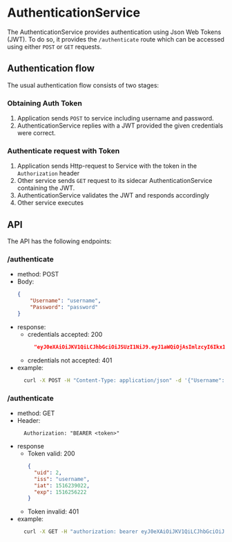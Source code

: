 # AuthenticationService

The AuthenticationService provides authentication using Json Web Tokens (JWT). 
To do so, it provides the `/authenticate` route which can be accessed using either `POST` or `GET` requests. 

## Authentication flow

The usual authentication flow consists of two stages:

### Obtaining Auth Token
1. Application sends `POST` to service including username and password.
2. AuthenticationService replies with a JWT provided the given credentials were correct.

### Authenticate request with Token
1. Application sends Http-request to Service with the token in the `Authorization` header
2. Other service sends `GET` request to its sidecar AuthenticationService containing the JWT.
3. AuthenticationService validates the JWT and responds accordingly
4. Other service executes

## API

The API has the following endpoints:

### /authenticate
- method: POST
- Body: 
    ```json 
    {
        "Username": "username",
        "Password": "password"
    }
    ```
- response:
  - credentials accepted: 200
      ```json
        "eyJ0eXAiOiJKV1QiLCJhbGciOiJSUzI1NiJ9.eyJ1aWQiOjAsImlzcyI6Ikx1a2FzIiwiaWF0IjoxNjU2NTE0NjI3LCJleHAiOjE2NTcxMTk0Mjd9.E_-5sdCWkcmnvNsEZ6V0abVdJ8bGEZxJK4AkGrOacGYi5xptBh6evlGRQENJqmVSuI59--lccFeWExGbx3ougSezu_KGUH6BpT6g8hel8gLd1uuwvBqfdEqXPImZchckiIQlqELPxS-gMTghZgrjNJxDmID82A8i4bAS-k45KUZO-vFu3s-chTO7RaCmlApIlbhSm2cac96RPkPOj0jfBICSqTBHKaioCMUX_yeKN2qolPX2hNqSLNXcYmDpUpb-3LOVXVvEBujEZguBhstStasFFIzqo2NJGEUz7_dQgIjV9PwITUn0pbUbZ7KEA3kMAooPX7P5ZqnYOQjV6J5YK9-fLpvrw0pOx5c6ROOS9S_yFG1doDIxeTPv6qqS2Cth4iI01O_gDFvqG8c2xPVUarmHWGKNAWVtsu2qAj_Mcwy02W_F9qV6XUlZ2R84_szmfzJvEUDP22A9Nhv1ySro38_6wYZ56XhdZCqfBBi8lG-C3VCc-Nx3lGCQ0nfQ24o-iwGNYP0ElvAMxZfRJoO0uSeXCd2U14Yp586IyT_F2tOo55wlm8HD2gfxi3yXFn8ADQ_cNpsUu4Mwwp4LYCwYrYmjAq4V7d6ifIRwL1lqfGqmpp5UKXEBzCUbJJ8x7lvxytHT7kZBnZA6PDhPuwAnciKvsOuvawMRhhuAF0LV0Do"
      ```
  - credentials not accepted: 401
- example:
  ```bash
    curl -X POST -H "Content-Type: application/json" -d '{"Username": "Lukas", "Password": "yeet"}' http://localhost/authenticate
  ```

### /authenticate
- method: GET
- Header:
  ```
    Authorization: "BEARER <token>"
  ```
- response
  - Token valid: 200
    ```json
    {
      "uid": 2,
      "iss": "username",
      "iat": 1516239022,
      "exp": 1516256222
    }
    ```
  - Token invalid: 401
- example:
  ```bash
    curl -X GET -H "authorization: bearer eyJ0eXAiOiJKV1QiLCJhbGciOiJSUzI1NiJ9.eyJ1aWQiOjAsImlzcyI6Ikx1a2FzIiwiaWF0IjoxNjU2NTE0NjI3LCJleHAiOjE2NTcxMTk0Mjd9.E_-5sdCWkcmnvNsEZ6V0abVdJ8bGEZxJK4AkGrOacGYi5xptBh6evlGRQENJqmVSuI59--lccFeWExGbx3ougSezu_KGUH6BpT6g8hel8gLd1uuwvBqfdEqXPImZchckiIQlqELPxS-gMTghZgrjNJxDmID82A8i4bAS-k45KUZO-vFu3s-chTO7RaCmlApIlbhSm2cac96RPkPOj0jfBICSqTBHKaioCMUX_yeKN2qolPX2hNqSLNXcYmDpUpb-3LOVXVvEBujEZguBhstStasFFIzqo2NJGEUz7_dQgIjV9PwITUn0pbUbZ7KEA3kMAooPX7P5ZqnYOQjV6J5YK9-fLpvrw0pOx5c6ROOS9S_yFG1doDIxeTPv6qqS2Cth4iI01O_gDFvqG8c2xPVUarmHWGKNAWVtsu2qAj_Mcwy02W_F9qV6XUlZ2R84_szmfzJvEUDP22A9Nhv1ySro38_6wYZ56XhdZCqfBBi8lG-C3VCc-Nx3lGCQ0nfQ24o-iwGNYP0ElvAMxZfRJoO0uSeXCd2U14Yp586IyT_F2tOo55wlm8HD2gfxi3yXFn8ADQ_cNpsUu4Mwwp4LYCwYrYmjAq4V7d6ifIRwL1lqfGqmpp5UKXEBzCUbJJ8x7lvxytHT7kZBnZA6PDhPuwAnciKvsOuvawMRhhuAF0LV0Do" http://localhost/authenticate
  ```